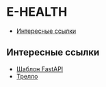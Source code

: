 # E-HEALTH
- [Интересные ссылки](#интересные-ссылки)

## Интересные ссылки
- [Шаблон FastAPI](https://github.com/tiangolo/full-stack-fastapi-postgresql)
- [Трелло](https://trello.com/b/OxG2c6rj/application-things)

